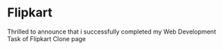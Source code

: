 # Flipkart
 Thrilled to announce that i successfully completed my Web Development Task of Flipkart Clone page 

